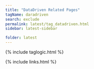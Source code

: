 ```yaml
---
title: "DataDriven Related Pages"
tagName: daradriven
search: exclude
permalink: latest/tag_datadriven.html
sidebar: latest-sidebar

folder: latest
---
```

{% include taglogic.html %}

{% include links.html %}
